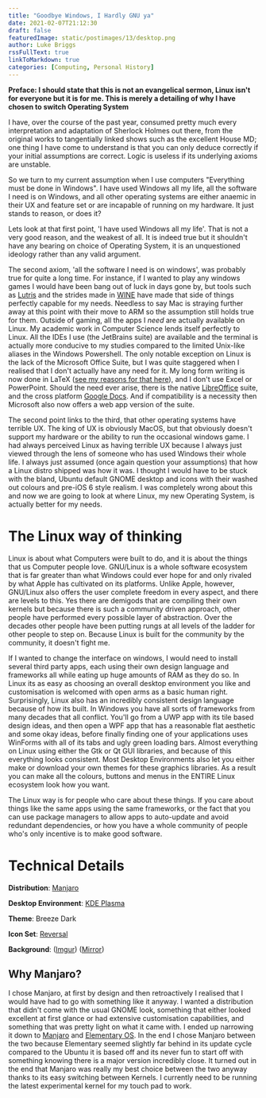 ```yaml
---
title: "Goodbye Windows, I Hardly GNU ya"
date: 2021-02-07T21:12:30
draft: false
featuredImage: static/postimages/13/desktop.png
author: Luke Briggs
rssFullText: true
linkToMarkdown: true
categories: [Computing, Personal History]
---
```

**Preface: I should state that this is not an evangelical sermon, Linux isn't for everyone but it is for me. This is merely a detailing of why I have chosen to switch Operating System**

I have, over the course of the past year, consumed pretty much every interpretation and adaptation of Sherlock Holmes out there, from the original works to tangentially linked shows such as the excellent House MD; one thing I have come to understand is that you can only deduce correctly if your initial assumptions are correct. Logic is useless if its underlying axioms are unstable.

So we turn to my current assumption when I use computers "Everything must be done in Windows". I have used Windows all my life, all the software I need is on Windows, and all other operating systems are either anaemic in their UX and feature set or are incapable of running on my hardware. It just stands to reason, or does it?

Lets look at that first point, 'I have used Windows all my life'. That is not a very good reason, and the weakest of all. It is indeed true but it shouldn't have any bearing on choice of Operating System, it is an unquestioned ideology rather than any valid argument.

The second axiom, 'all the software I need is on windows', was probably true for quite a long time. For instance, if I wanted to play any windows games I would have been bang out of luck in days gone by, but tools such as [Lutris](https://lutris.net/) and the strides made in [WINE](https://www.winehq.org/) have made that side of things perfectly capable for my needs. Needless to say Mac is straying further away at this point with their move to ARM so the assumption still holds true for them. Outside of gaming, all the apps I *need* are actually available on Linux. My academic work in Computer Science lends itself perfectly to Linux. All the IDEs I use (the JetBrains suite) are available and the terminal is actually more conducive to my studies compared to the limited Unix-like aliases in the Windows Powershell. The only notable exception on Linux is the lack of the Microsoft Office Suite, but I was quite staggered when I realised that I don't actually have any need for it. My long form writing is now done in LaTeX ([see my reasons for that here](posts/the-laypersons-guide-to-latex)), and I don't use Excel or PowerPoint. Should the need ever arise, there is the native [LibreOffice](https://www.libreoffice.org/) suite, and the cross platform [Google Docs](https://docs.google.com). And if compatibility is a necessity then Microsoft also now offers a web app version of the suite.

The second point links to the third, that other operating systems have terrible UX. The king of UX is obviously MacOS, but that obviously doesn't support my hardware or the ability to run the occasional windows game. I had always perceived Linux as having terrible UX because I always just viewed through the lens of someone who has used Windows their whole life. I always just assumed (once again question your assumptions) that how a Linux distro shipped was how it was. I thought I would have to be stuck with the bland, Ubuntu default GNOME desktop and icons with their washed out colours and pre-iOS 6 style realism. I was completely wrong about this and now we are going to look at where Linux, my new Operating System, is actually better for my needs.



# The Linux way of thinking

Linux is about what Computers were built to do, and it is about the things that us Computer people love. GNU/Linux is a whole software ecosystem that is far greater than what Windows could ever hope for and only rivaled by what Apple has cultivated on its platforms. Unlike Apple, however, GNU/Linux also offers the user complete freedom in every aspect, and there are levels to this. Yes there are demigods that are compiling their own kernels but because there is such a community driven approach, other people have performed every possible layer of abstraction. Over the decades other people have been putting rungs at all levels of the ladder for other people to step on. Because Linux is built for the community by the community, it doesn't fight me.

If I wanted to change the interface on windows, I would need to install several third party apps, each using their own design language and frameworks all while eating up huge amounts of RAM as they do so. In Linux its as easy as choosing an overall desktop environment you like and customisation is welcomed with open arms as a basic human right. Surprisingly, Linux also has an incredibly consistent design language because of how its built. In Windows you have all sorts of frameworks from many decades that all conflict. You'll go from a UWP app with its tile based design ideas, and then open a WPF app that has a reasonable flat aesthetic and some okay ideas, before finally finding one of your applications uses WinForms with all of its tabs and ugly green loading bars. Almost everything on Linux using either the Gtk or Qt GUI libraries, and because of this everything looks consistent. Most Desktop Environments also let you either make or download your own themes for these graphics libraries. As a result you can make all the colours, buttons and menus in the ENTIRE Linux ecosystem look how you want.

The Linux way is for people who care about these things. If you care about things like the same apps using the same frameworks, or the fact that you can use package managers to allow apps to auto-update and avoid redundant dependencies, or how you have a whole community of people who's only incentive is to make good software.

# Technical Details

**Distribution**: [Manjaro](https://manjaro.org/)

**Desktop Environment**: [KDE Plasma](https://kde.org/plasma-desktop/)

**Theme**: Breeze Dark

**Icon Set**: [Reversal](https://github.com/yeyushengfan258/Reversal-icon-theme)

**Background**: ([Imgur](https://i.imgur.com/DUXXqM2.jpg)) ([Mirror](static/postimages/13/themagichour.png))

## Why Manjaro?

I chose Manjaro, at first by design and then retroactively I realised that I would have had to go with something like it anyway. I wanted a distribution that didn't come with the usual GNOME look, something that either looked excellent at first glance or had extensive customisation capabilities, and something that was pretty light on what it came with. I ended up narrowing it down to [Manjaro](https://manjaro.org/) and [Elementary OS](https://elementary.io/). In the end I chose Manjaro between the two because Elementary seemed slightly far behind in its update cycle compared to the Ubuntu it is based off and its never fun to start off with something knowing there is a major version incredibly close. It turned out in the end that Manjaro was really my best choice between the two anyway thanks to its easy switching between Kernels. I currently need to be running the latest experimental kernel for my touch pad to work.

